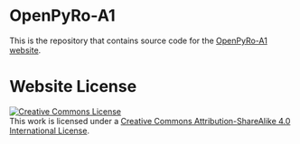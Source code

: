 # OpenPyRo-A1

This is the repository that contains source code for the [OpenPyRo-A1 website](https://openpyro-a1.github.io).

<!-- If you find OpenPyRo-A1 useful for your work please cite: -->


<!-- ```
@misc{huang2025openpyro,
      title        = {OpenPyRo-A1: An Open Python-based Low-Cost Bimanual Robot for Embodied AI},
      author       = {Huang, Helong and Mower, Christopher E. and Huang, Guowei 
                      and Das, Sarthak and Dierking, Magnus and Luo, Guangyuan 
                      and Tan, Kai and Chen, Xi and Yang, Yehai and Chen, Yingbing 
                      and Zeng, Yiming and Li, Yinchuan and Zhang, Zhanpeng 
                      and Wu, Shuang and Zhang, Yingxue and Qiu, Weichao 
                      and Cao, Tongtong and Zhuang, Yuzheng and Tian, Guangjian 
                      and Hao, Jianye and Wang, Jun and Bou-Ammar, Haitham 
                      and Quan, Xingyue},
      year         = {2025},
      howpublished = {\url{https://openpyro-a1.github.io/}},
      note         = {Technical report}
    }
``` -->

# Website License
<a rel="license" href="http://creativecommons.org/licenses/by-sa/4.0/"><img alt="Creative Commons License" style="border-width:0" src="https://i.creativecommons.org/l/by-sa/4.0/88x31.png" /></a><br />This work is licensed under a <a rel="license" href="http://creativecommons.org/licenses/by-sa/4.0/">Creative Commons Attribution-ShareAlike 4.0 International License</a>.


<!-- ffmpeg -i write_noah_4x.mp4 -c:v libvpx-vp9 -crf 30 -b:v 0 -c:a libopus write_noah_4x.webm -->